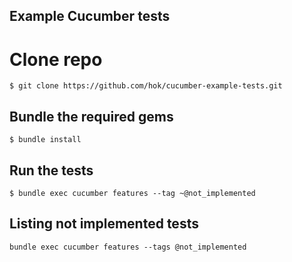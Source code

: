 Example Cucumber tests
----------------------


# Clone repo

```
$ git clone https://github.com/hok/cucumber-example-tests.git
```

## Bundle the required gems

```
$ bundle install
```

## Run the tests

```
$ bundle exec cucumber features --tag ~@not_implemented
```

## Listing not implemented tests
```
bundle exec cucumber features --tags @not_implemented
```
